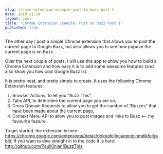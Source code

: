 ```yaml
---
slug: chrome-extension-example-post-to-buzz-post-1
date: 2010-11-30
layout: post
title: "Chrome Extension Example: Post to buzz Post 1"
published: true
---
```

<p>The other day I post a simple Chrome extension that allows you to post the
current page to Google Buzz, but also allows you to see how popular the
current page is on Buzz.</p>

<p>Over the next couple of posts, I will use this app to show you how to build
a Chrome Extension and how easy it is to add some awesome features (and also
show you how cool Google Buzz is).</p>

<p>It is pretty neat, and pretty simple to create.  It uses the following
Chrome Extension features:</p>

<ol>
<li>Browser Actions, to let you &ldquo;Buzz This&rdquo;,</li>
<li>Tabs API, to determine the current page you are on,</li>
<li>Cross Domain Requests to allow you to get the number of &ldquo;Buzzes&rdquo; that
have been made about the current page,</li>
<li>Context Menu API to allow you to post images and links to Buzz &lt;&ndash; my
favourite feature.</li>
</ol>


<p>To get started, the extension is here:
<a href="https://chrome.google.com/extensions/detail/dnkpofojlncaepnglinmdjkfolgabldj">https://chrome.google.com/extensions/detail/dnkpofojlncaepnglinmdjkfolgabldj</a>
If you want to dive straight in to the code it is here:
<a href="http://github.com/PaulKinlan/BuzzThis">http://github.com/PaulKinlan/BuzzThis</a></p>

